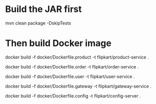 # Build the JAR first
mvn clean package -DskipTests

# Then build Docker image
docker build -f docker/Dockerfile.product -t flipkart/product-service .

docker build -f docker/Dockerfile.order -t flipkart/order-service .

docker build -f docker/Dockerfile.user -t flipkart/user-service .

docker build -f docker/Dockerfile.gateway -t flipkart/gateway-service .

docker build -f docker/Dockerfile.config -t flipkart/config-server .
